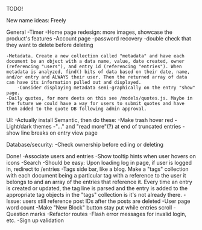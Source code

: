 TODO!

New name ideas: Freely

General
    -Timer
    -Home page redesign: more images, showcase the product's features
    -Account page
        -password recovery
        -double check that they want to delete before deleting
    
    -Metadata. Create a new collection called "metadata" and have each document be an object with a data name, value, date created, owner (referencing "users"), and entry id (referencing "entries"). When metadata is analyzed, find() bits of data based on their date, name, and/or entry and ALWAYS their user. Then the returned array of data can have its information pulled out and displayed. 
        -Consider displaying metadata semi-graphically on the entry "show" page.
    -Daily quotes, for more deets on this see /models/quotes.js. Maybe in the future we could have a way for users to submit quotes and have them added to the quote DB following admin approval.

UI:
    -Actually install Semantic, then do these:
        -Make trash hover red
        -Light/dark themes
        -"..." and "read more"(?) at end of truncated entries
        -show line breaks on entry view page

Database/security:
    -Check ownership before ediing or deleting
    
Done!
    -Associate users and entries
    -Show tooltip hints when user hovers on icons
    -Search
    -Should be easy: Upon loading log in page, if user is logged in, redirect to /entries
    -Tags side bar, like a blog. Make a "tags" collection with each document being a particular tag with a reference to the user it belongs to and an array of the entries that reference it. Every time an entry is created or updated, the tag line is parsed and the entry is added to the appropriate tag objects in the "tags" collection is it's not already there.
    -Issue: users still reference post IDs after the posts are deleted
    -User page word count
    -Make "New Block" button stay put while entries scroll
    -Question marks
    -Refactor routes
    -Flash error messages for invalid login, etc.
    -Sign up validation
